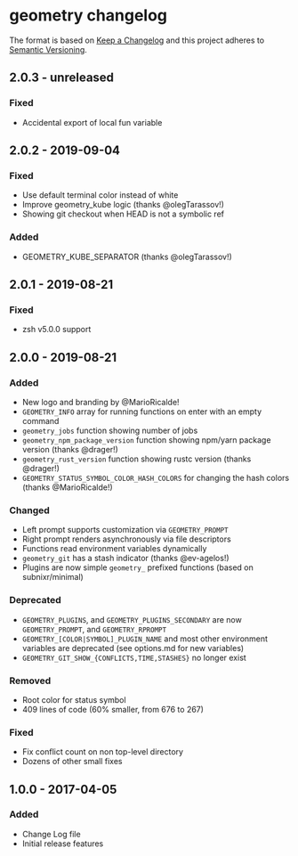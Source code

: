 # geometry changelog

The format is based on [Keep a Changelog](http://keepachangelog.com/)
and this project adheres to [Semantic Versioning](http://semver.org/).

## 2.0.3 - unreleased

### Fixed
- Accidental export of local fun variable

## 2.0.2 - 2019-09-04

### Fixed
- Use default terminal color instead of white
- Improve geometry_kube logic (thanks @olegTarassov!)
- Showing git checkout when HEAD is not a symbolic ref

### Added
- GEOMETRY_KUBE_SEPARATOR (thanks @olegTarassov!)

## 2.0.1 - 2019-08-21

### Fixed
- zsh v5.0.0 support

## 2.0.0 - 2019-08-21

### Added
- New logo and branding by @MarioRicalde!
- `GEOMETRY_INFO` array for running functions on enter with an empty command
- `geometry_jobs` function showing number of jobs
- `geometry_npm_package_version` function showing npm/yarn package version (thanks @drager!)
- `geometry_rust_version` function showing rustc version (thanks @drager!)
- `GEOMETRY_STATUS_SYMBOL_COLOR_HASH_COLORS` for changing the hash colors (thanks @MarioRicalde!)

### Changed
- Left prompt supports customization via `GEOMETRY_PROMPT`
- Right prompt renders asynchronously via file descriptors
- Functions read environment variables dynamically
- `geometry_git` has a stash indicator (thanks @ev-agelos!)
- Plugins are now simple `geometry_` prefixed functions (based on subnixr/minimal)

### Deprecated
- `GEOMETRY_PLUGINS`, and `GEOMETRY_PLUGINS_SECONDARY` are now `GEOMETRY_PROMPT`, and `GEOMETRY_RPROMPT`
- `GEOMETRY_[COLOR|SYMBOL]_PLUGIN_NAME` and most other environment variables are deprecated (see options.md for new variables)
- `GEOMETRY_GIT_SHOW_{CONFLICTS,TIME,STASHES}` no longer exist

### Removed
- Root color for status symbol
- 409 lines of code (60% smaller, from 676 to 267)

### Fixed
- Fix conflict count on non top-level directory
- Dozens of other small fixes

## 1.0.0 - 2017-04-05
### Added
- Change Log file
- Initial release features

[Unreleased]: https://github.com/geometry-zsh/geometry/compare/v1.0.0...HEAD
